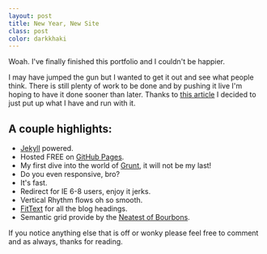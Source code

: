 ```yaml
---
layout: post
title: New Year, New Site
class: post
color: darkkhaki
---
```


Woah. I've finally finished this portfolio and I couldn't be happier.

I may have jumped the gun but I wanted to get it out and see what people think. There is still plenty of work to be done and by pushing it live I'm hoping to have it done sooner than later. Thanks to [this article](https://medium.com/p/f8083e76146d "Stop putting it off and accept the challenge.") I decided to just put up what I have and run with it.  

<h2 class="h3">A couple highlights:</h2>

* [Jekyll](http://jekyllrb.com) powered.
* Hosted FREE on [GitHub Pages](http://pages.github.com/).
* My first dive into the world of [Grunt](http://gruntjs.com/), it will not be my last!
* Do you even responsive, bro?
* It's fast.
* Redirect for IE 6-8 users, enjoy it jerks.
* Vertical Rhythm flows oh so smooth.
* [FitText](http://fittextjs.com/) for all the blog headings.
* Semantic grid provide by the [Neatest of Bourbons](http://neat.bourbon.io/).

If you notice anything else that is off or wonky please feel free to comment and as always, thanks for reading.
